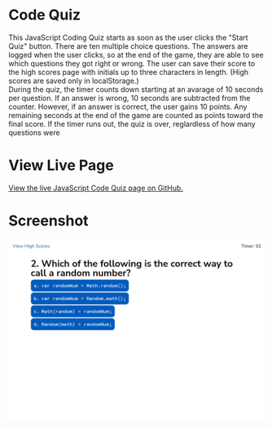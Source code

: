 # Code Quiz 
This JavaScript Coding Quiz starts as soon as the user clicks the "Start Quiz" button. There are ten multiple choice questions. The answers are logged when the user clicks, so at the end of the game, they are able to see which questions they got right or wrong. The user can save their score to the high scores page with initials up to three characters in length. (High scores are saved only in localStorage.)\
During the quiz, the timer counts down starting at an avarage of 10 seconds per question. If an answer is wrong, 10 seconds are subtracted from the counter. However, if an answer is correct, the user gains 10 points. Any remaining seconds at the end of the game are counted as points toward the final score. If the timer runs out, the quiz is over, reglardless of how many questions were

# View Live Page
[View the live JavaScript Code Quiz page on GitHub.](https://jcolecodes.github.io/code-quiz-challenge-04/)

# Screenshot
![Screenshots of the code quiz in 1300px width in .gif format](./screenshot.gif)